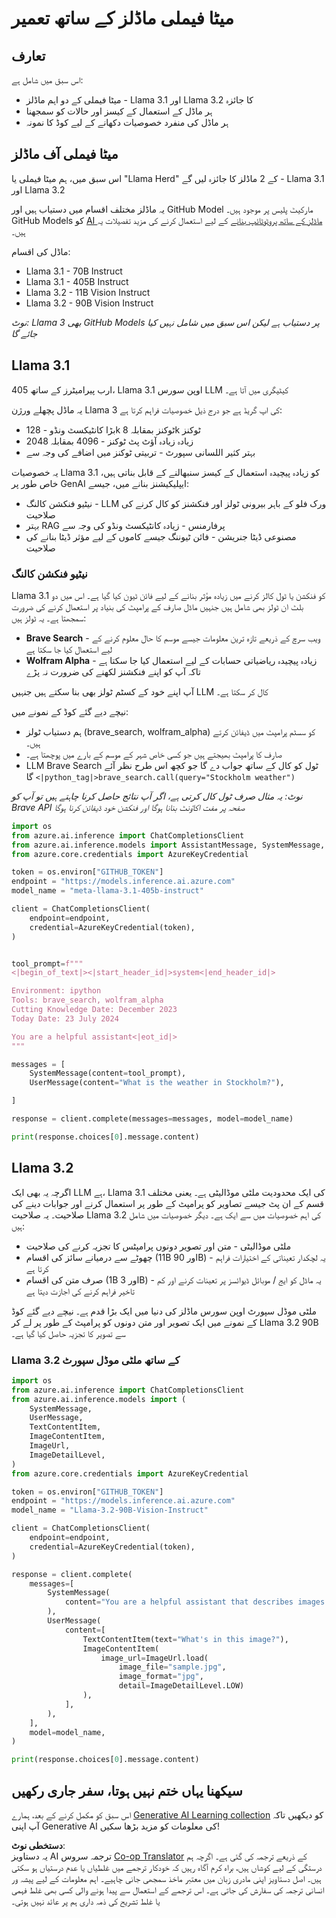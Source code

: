 <!--
CO_OP_TRANSLATOR_METADATA:
{
  "original_hash": "4c2a0b0c738b649ef049fb99a23be661",
  "translation_date": "2025-07-09T19:06:35+00:00",
  "source_file": "21-meta/README.md",
  "language_code": "ur"
}
-->
# میٹا فیملی ماڈلز کے ساتھ تعمیر

## تعارف

اس سبق میں شامل ہے:

- میٹا فیملی کے دو اہم ماڈلز - Llama 3.1 اور Llama 3.2 کا جائزہ  
- ہر ماڈل کے استعمال کے کیسز اور حالات کو سمجھنا  
- ہر ماڈل کی منفرد خصوصیات دکھانے کے لیے کوڈ کا نمونہ  

## میٹا فیملی آف ماڈلز

اس سبق میں، ہم میٹا فیملی یا "Llama Herd" کے 2 ماڈلز کا جائزہ لیں گے - Llama 3.1 اور Llama 3.2

یہ ماڈلز مختلف اقسام میں دستیاب ہیں اور GitHub Model مارکیٹ پلیس پر موجود ہیں۔ GitHub Models کو [AI ماڈلز کے ساتھ پروٹوٹائپ بنانے](https://docs.github.com/en/github-models/prototyping-with-ai-models?WT.mc_id=academic-105485-koreyst) کے لیے استعمال کرنے کی مزید تفصیلات یہ ہیں۔

ماڈل کی اقسام:  
- Llama 3.1 - 70B Instruct  
- Llama 3.1 - 405B Instruct  
- Llama 3.2 - 11B Vision Instruct  
- Llama 3.2 - 90B Vision Instruct  

*نوٹ: Llama 3 بھی GitHub Models پر دستیاب ہے لیکن اس سبق میں شامل نہیں کیا جائے گا*

## Llama 3.1

405 ارب پیرامیٹرز کے ساتھ، Llama 3.1 اوپن سورس LLM کیٹیگری میں آتا ہے۔

یہ ماڈل پچھلے ورژن Llama 3 کی اپ گریڈ ہے جو درج ذیل خصوصیات فراہم کرتا ہے:

- بڑا کانٹیکسٹ ونڈو - 128k ٹوکنز بمقابلہ 8k ٹوکنز  
- زیادہ زیادہ آؤٹ پٹ ٹوکنز - 4096 بمقابلہ 2048  
- بہتر کثیر اللسانی سپورٹ - تربیتی ٹوکنز میں اضافے کی وجہ سے  

یہ خصوصیات Llama 3.1 کو زیادہ پیچیدہ استعمال کے کیسز سنبھالنے کے قابل بناتی ہیں، خاص طور پر GenAI ایپلیکیشنز بنانے میں، جیسے:  
- نیٹیو فنکشن کالنگ - LLM ورک فلو کے باہر بیرونی ٹولز اور فنکشنز کو کال کرنے کی صلاحیت  
- بہتر RAG پرفارمنس - زیادہ کانٹیکسٹ ونڈو کی وجہ سے  
- مصنوعی ڈیٹا جنریشن - فائن ٹیوننگ جیسے کاموں کے لیے مؤثر ڈیٹا بنانے کی صلاحیت  

### نیٹیو فنکشن کالنگ

Llama 3.1 کو فنکشن یا ٹول کالز کرنے میں زیادہ مؤثر بنانے کے لیے فائن ٹیون کیا گیا ہے۔ اس میں دو بلٹ ان ٹولز بھی شامل ہیں جنہیں ماڈل صارف کے پرامپٹ کی بنیاد پر استعمال کرنے کی ضرورت سمجھتا ہے۔ یہ ٹولز ہیں:

- **Brave Search** - ویب سرچ کے ذریعے تازہ ترین معلومات جیسے موسم کا حال معلوم کرنے کے لیے استعمال کیا جا سکتا ہے  
- **Wolfram Alpha** - زیادہ پیچیدہ ریاضیاتی حسابات کے لیے استعمال کیا جا سکتا ہے تاکہ آپ کو اپنے فنکشنز لکھنے کی ضرورت نہ پڑے  

آپ اپنے خود کے کسٹم ٹولز بھی بنا سکتے ہیں جنہیں LLM کال کر سکتا ہے۔

نیچے دیے گئے کوڈ کے نمونے میں:

- ہم دستیاب ٹولز (brave_search, wolfram_alpha) کو سسٹم پرامپٹ میں ڈیفائن کرتے ہیں۔  
- صارف کا پرامپٹ بھیجتے ہیں جو کسی خاص شہر کے موسم کے بارے میں پوچھتا ہے۔  
- LLM Brave Search ٹول کو کال کے ساتھ جواب دے گا جو کچھ اس طرح نظر آئے گا `<|python_tag|>brave_search.call(query="Stockholm weather")`  

*نوٹ: یہ مثال صرف ٹول کال کرتی ہے، اگر آپ نتائج حاصل کرنا چاہتے ہیں تو آپ کو Brave API صفحہ پر مفت اکاؤنٹ بنانا ہوگا اور فنکشن خود ڈیفائن کرنا ہوگا*  

```python 
import os
from azure.ai.inference import ChatCompletionsClient
from azure.ai.inference.models import AssistantMessage, SystemMessage, UserMessage
from azure.core.credentials import AzureKeyCredential

token = os.environ["GITHUB_TOKEN"]
endpoint = "https://models.inference.ai.azure.com"
model_name = "meta-llama-3.1-405b-instruct"

client = ChatCompletionsClient(
    endpoint=endpoint,
    credential=AzureKeyCredential(token),
)


tool_prompt=f"""
<|begin_of_text|><|start_header_id|>system<|end_header_id|>

Environment: ipython
Tools: brave_search, wolfram_alpha
Cutting Knowledge Date: December 2023
Today Date: 23 July 2024

You are a helpful assistant<|eot_id|>
"""

messages = [
    SystemMessage(content=tool_prompt),
    UserMessage(content="What is the weather in Stockholm?"),

]

response = client.complete(messages=messages, model=model_name)

print(response.choices[0].message.content)
```

## Llama 3.2

اگرچہ یہ بھی ایک LLM ہے، Llama 3.1 کی ایک محدودیت ملٹی موڈالیٹی ہے۔ یعنی مختلف قسم کے ان پٹ جیسے تصاویر کو پرامپٹ کے طور پر استعمال کرنے اور جوابات دینے کی صلاحیت۔ یہ صلاحیت Llama 3.2 کی اہم خصوصیات میں سے ایک ہے۔ دیگر خصوصیات میں شامل ہیں:

- ملٹی موڈالیٹی - متن اور تصویر دونوں پرامپٹس کا تجزیہ کرنے کی صلاحیت  
- چھوٹے سے درمیانے سائز کی اقسام (11B اور 90B) - یہ لچکدار تعیناتی کے اختیارات فراہم کرتا ہے  
- صرف متن کی اقسام (1B اور 3B) - یہ ماڈل کو ایج / موبائل ڈیوائسز پر تعینات کرنے اور کم تاخیر فراہم کرنے کی اجازت دیتا ہے  

ملٹی موڈل سپورٹ اوپن سورس ماڈلز کی دنیا میں ایک بڑا قدم ہے۔ نیچے دیے گئے کوڈ کے نمونے میں ایک تصویر اور متن دونوں کو پرامپٹ کے طور پر لے کر Llama 3.2 90B سے تصویر کا تجزیہ حاصل کیا گیا ہے۔

### Llama 3.2 کے ساتھ ملٹی موڈل سپورٹ

```python 
import os
from azure.ai.inference import ChatCompletionsClient
from azure.ai.inference.models import (
    SystemMessage,
    UserMessage,
    TextContentItem,
    ImageContentItem,
    ImageUrl,
    ImageDetailLevel,
)
from azure.core.credentials import AzureKeyCredential

token = os.environ["GITHUB_TOKEN"]
endpoint = "https://models.inference.ai.azure.com"
model_name = "Llama-3.2-90B-Vision-Instruct"

client = ChatCompletionsClient(
    endpoint=endpoint,
    credential=AzureKeyCredential(token),
)

response = client.complete(
    messages=[
        SystemMessage(
            content="You are a helpful assistant that describes images in details."
        ),
        UserMessage(
            content=[
                TextContentItem(text="What's in this image?"),
                ImageContentItem(
                    image_url=ImageUrl.load(
                        image_file="sample.jpg",
                        image_format="jpg",
                        detail=ImageDetailLevel.LOW)
                ),
            ],
        ),
    ],
    model=model_name,
)

print(response.choices[0].message.content)
```

## سیکھنا یہاں ختم نہیں ہوتا، سفر جاری رکھیں

اس سبق کو مکمل کرنے کے بعد، ہمارے [Generative AI Learning collection](https://aka.ms/genai-collection?WT.mc_id=academic-105485-koreyst) کو دیکھیں تاکہ آپ اپنی Generative AI کی معلومات کو مزید بڑھا سکیں!

**دستخطی نوٹ**:  
یہ دستاویز AI ترجمہ سروس [Co-op Translator](https://github.com/Azure/co-op-translator) کے ذریعے ترجمہ کی گئی ہے۔ اگرچہ ہم درستگی کے لیے کوشاں ہیں، براہ کرم آگاہ رہیں کہ خودکار ترجمے میں غلطیاں یا عدم درستیاں ہو سکتی ہیں۔ اصل دستاویز اپنی مادری زبان میں معتبر ماخذ سمجھی جانی چاہیے۔ اہم معلومات کے لیے پیشہ ور انسانی ترجمہ کی سفارش کی جاتی ہے۔ اس ترجمے کے استعمال سے پیدا ہونے والی کسی بھی غلط فہمی یا غلط تشریح کی ذمہ داری ہم پر عائد نہیں ہوتی۔